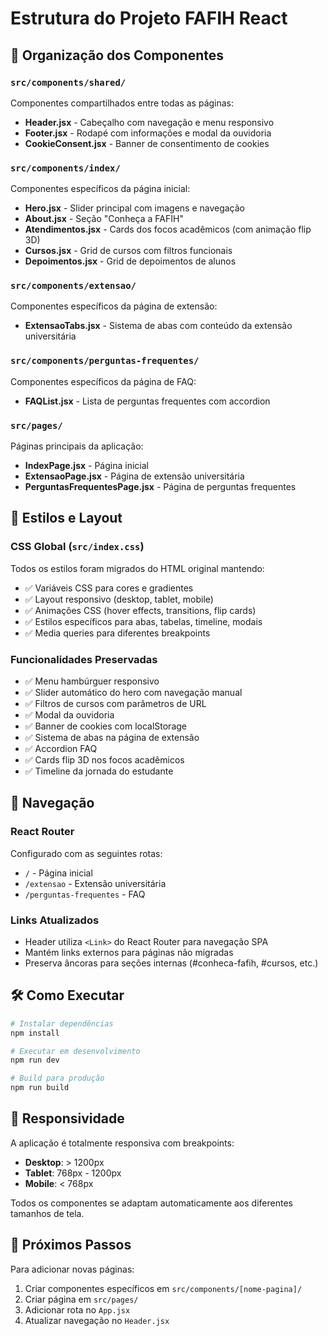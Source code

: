 # Estrutura do Projeto FAFIH React

## 📁 Organização dos Componentes

### `src/components/shared/`
Componentes compartilhados entre todas as páginas:
- **Header.jsx** - Cabeçalho com navegação e menu responsivo
- **Footer.jsx** - Rodapé com informações e modal da ouvidoria
- **CookieConsent.jsx** - Banner de consentimento de cookies

### `src/components/index/`
Componentes específicos da página inicial:
- **Hero.jsx** - Slider principal com imagens e navegação
- **About.jsx** - Seção "Conheça a FAFIH"
- **Atendimentos.jsx** - Cards dos focos acadêmicos (com animação flip 3D)
- **Cursos.jsx** - Grid de cursos com filtros funcionais
- **Depoimentos.jsx** - Grid de depoimentos de alunos

### `src/components/extensao/`
Componentes específicos da página de extensão:
- **ExtensaoTabs.jsx** - Sistema de abas com conteúdo da extensão universitária

### `src/components/perguntas-frequentes/`
Componentes específicos da página de FAQ:
- **FAQList.jsx** - Lista de perguntas frequentes com accordion

### `src/pages/`
Páginas principais da aplicação:
- **IndexPage.jsx** - Página inicial
- **ExtensaoPage.jsx** - Página de extensão universitária
- **PerguntasFrequentesPage.jsx** - Página de perguntas frequentes

## 🎨 Estilos e Layout

### CSS Global (`src/index.css`)
Todos os estilos foram migrados do HTML original mantendo:
- ✅ Variáveis CSS para cores e gradientes
- ✅ Layout responsivo (desktop, tablet, mobile)
- ✅ Animações CSS (hover effects, transitions, flip cards)
- ✅ Estilos específicos para abas, tabelas, timeline, modais
- ✅ Media queries para diferentes breakpoints

### Funcionalidades Preservadas
- ✅ Menu hambúrguer responsivo
- ✅ Slider automático do hero com navegação manual
- ✅ Filtros de cursos com parâmetros de URL
- ✅ Modal da ouvidoria
- ✅ Banner de cookies com localStorage
- ✅ Sistema de abas na página de extensão
- ✅ Accordion FAQ
- ✅ Cards flip 3D nos focos acadêmicos
- ✅ Timeline da jornada do estudante

## 🚀 Navegação

### React Router
Configurado com as seguintes rotas:
- `/` - Página inicial
- `/extensao` - Extensão universitária
- `/perguntas-frequentes` - FAQ

### Links Atualizados
- Header utiliza `<Link>` do React Router para navegação SPA
- Mantém links externos para páginas não migradas
- Preserva âncoras para seções internas (#conheca-fafih, #cursos, etc.)

## 🛠️ Como Executar

```bash
# Instalar dependências
npm install

# Executar em desenvolvimento
npm run dev

# Build para produção
npm run build
```

## 📱 Responsividade

A aplicação é totalmente responsiva com breakpoints:
- **Desktop**: > 1200px
- **Tablet**: 768px - 1200px
- **Mobile**: < 768px

Todos os componentes se adaptam automaticamente aos diferentes tamanhos de tela.

## 🎯 Próximos Passos

Para adicionar novas páginas:
1. Criar componentes específicos em `src/components/[nome-pagina]/`
2. Criar página em `src/pages/`
3. Adicionar rota no `App.jsx`
4. Atualizar navegação no `Header.jsx`